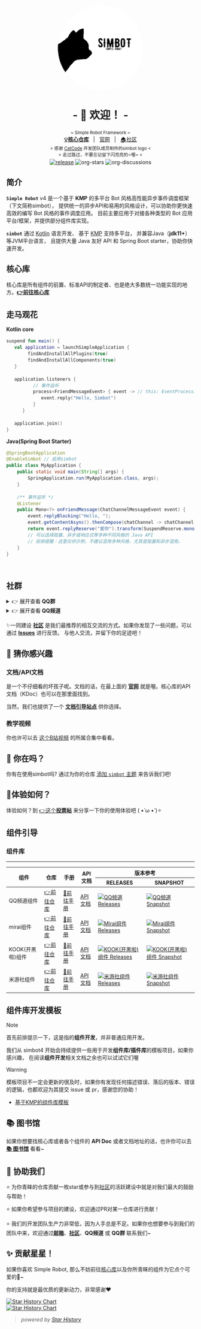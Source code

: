 <!--suppress HtmlDeprecatedAttribute -->
<div align="center">
    <a href="https://simbot.forte.love/"><img src="https://raw.githubusercontent.com/simple-robot/.github/main/logo.png" alt="logo" style="width:230px; height:230px; border-radius:50%; " /></a>
    <h1>
        - 🎉 欢迎！ -
    </h1>
    <small>
        ~ Simple Robot Framework ~      
</small>
<br>
    <span>
        <a href="https://github.com/simple-robot/simpler-robot" target="_blank"><b>💡核心仓库</b></a>
    </span> 
    &nbsp; | &nbsp;
    <span>
        <a href="https://simbot.forte.love/" target="_blank">官网</a>
    </span>
    &nbsp; | &nbsp;
    <span>
        <a href="https://github.com/orgs/simple-robot/discussions" target="_blank">🏠社区</a>
    </span> <br />
    <small> &gt; 感谢 <a href="https://github.com/ForteScarlet/CatCode" target="_blank">CatCode</a> 开发团队成员制作的simbot logo &lt; </small>
    <br>
    <small> &gt; 走过路过，不要忘记留下闪亮亮的⭐喔~ &lt; </small> 
    <br>
   <a href="https://github.com/ForteScarlet/simpler-robot/releases/latest"><img alt="release" src="https://img.shields.io/github/v/release/ForteScarlet/simpler-robot" /></a>

   <img alt="org-stars" src="https://img.shields.io/github/stars/simple-robot?label=org-stars" />
   <img alt="org-discussions" src="https://img.shields.io/github/discussions/simple-robot/Discussions" />
     

</div>


## 简介

**`Simple Robot`** v4 是一个基于 **KMP** 的多平台 Bot 风格高性能异步事件调度框架（下文简称simbot），
提供统一的异步API和易用的风格设计，可以协助你更快速高效的编写 Bot 风格的事件调度应用。
目前主要应用于对接各种类型的 Bot 应用平台/框架，并提供部分组件库实现。


**`simbot`** 通过 [Kotlin](https://kotlinlang.org/) 语言开发、
基于 [KMP](https://kotlinlang.org/docs/multiplatform.html) 支持多平台，
并兼容Java（**jdk11+**）等JVM平台语言，
且提供大量 Java 友好 API 和 Spring Boot starter，协助你快速开发。


## 核心库

核心库是所有组件的前置、标准API的制定者、也是绝大多数统一功能实现的地方。[**👉前往核心库**](https://github.com/simple-robot/simpler-robot)

## 走马观花

**Kotlin core**

```kotlin
suspend fun main() {
   val application = launchSimpleApplication {
        findAndInstallAllPlugins(true)
        findAndInstallAllComponents(true)
   }
   
   application.listeners {
          // 事件监听
          process<FriendMessageEvent> { event -> // this: EventProcessingContext
             event.reply("Hello, Simbot")
          }
      }
   
   application.join()
}
```

**Java(Spring Boot Starter)**

```java
@SpringBootApplication
@EnableSimbot // 启用simbot
public class MyApplication {
    public static void main(String[] args) {
        SpringApplication.run(MyApplication.class, args);
    }
    
    /** 事件监听 */
    @Listener
    public Mono<?> onFriendMessage(ChatChannelMessageEvent event) {
        event.replyBlocking("Hello, ");
        event.getContentAsync().thenCompose(chatChannel -> chatChannel.sendAsync("Simbot"));
        return event.replyReserve("爱你").transform(SuspendReserve.mono());
        // 可以选择阻塞、异步或响应式等多种不同风格的 Java API
        // 前排提醒：这里仅供示例，不建议混用多种风格，尤其是阻塞和异步混用。
    }
}
```


<br />

## 社群

<details><summary>👉 展开查看<b> QQ群</b></summary>

群号：[点击加入 185375305](http://qm.qq.com/cgi-bin/qm/qr?_wv=1027&k=qXs-qowPJFHVfTeAklMWrQXjmuIuCWRv&authKey=U0CnmHB5YTLkYNgkqEp22qYofX%2Fgo%2BzoYI5QM%2FlVdLWuJ5%2BU0ge0KviRdZ%2FQuwEz&noverify=0&group_code=185375305)

![S9YOY3DF{5CGIZIKNVIM~70_tmb](https://github.com/simple-robot/.github/assets/40045247/8b463829-515b-4498-babc-ce226e2c567a)

</details>

<details><summary>👉 展开查看<b> QQ频道</b></summary>

QQ频道：[点击加入QQ频道](https://pd.qq.com/s/ge096m1xq)

![DEK66C_%WLD__C0KJR180%4](https://github.com/simple-robot/.github/assets/40045247/c69eb850-c754-4a14-92bf-6de1fbee8a86)

</details>


✨一同建设 [**社区**](https://github.com/orgs/simple-robot/discussions) 是我们最推荐的相互交流的方式。如果你发现了一些问题，可以通过 [**Issues**](https://github.com/simple-robot/simpler-robot/issues) 进行反馈。
与他人交流，并留下你的足迹吧！



## 🤔 猜你感兴趣

### 文档/API文档

是一个不仔细看的坏孩子呢。文档的话，在最上面的 [**官网**](https://simbot.forte.love/) 就是喔。核心库的API文档（KDoc）也可以在那里面找到。

当然，我们也提供了一个 [**文档引导站点**](https://docs.simbot.forte.love) 供你选择。

### 教学视频

你也许可以去 [这个B站视频](https://www.bilibili.com/video/BV1vA411o7A3/) 的所属合集中看看。

## 🙋 你在吗？

你有在使用simbot吗? 通过为你的仓库 [添加 `simbot` 主题](https://docs.github.com/zh/repositories/managing-your-repositorys-settings-and-features/customizing-your-repository/classifying-your-repository-with-topics) 来告诉我们吧!

## 🐾体验如何？

体验如何？到 [👉这个**投票帖**](https://github.com/orgs/simple-robot/discussions/2) 来分享一下你的使用体验吧 ( •̀ ω •́ )✧


## 组件引导

### 组件库

<hr />

<table>
<thead>
  <tr>
    <th rowspan="2">组件</th>
    <th rowspan="2">仓库</th>
    <th rowspan="2">手册</th>
    <th rowspan="2">API文档</th>
    <th colspan="2">
版本参考

</th>
  </tr>
  <tr>
    <th>RELEASES</th>
    <th>SNAPSHOT</th>
  </tr>
</thead>
<tbody>
<tr>
<td>QQ频道组件</td>
<td><a href="https://github.com/simple-robot/simbot-component-qq-guild/" target="_blank">👉前往仓库</a></td>
<td><a href="https://simple-robot.github.io/simbot-component-qq-guild/" target="_blank">📕前往手册</a></td>
<td>
<a href="https://docs.simbot.forte.love/components/qq-guild">API文档</a>
</td>
<td>
<a href="https://repo1.maven.org/maven2/love/forte/simbot/component/simbot-component-qq-guild-core/">
<img alt="QQ频道 Releases" src="https://img.shields.io/maven-central/v/love.forte.simbot.component/simbot-component-qq-guild-core?label=releases">
</a>
</td>
<td>
<a href="https://oss.sonatype.org/content/repositories/snapshots/love/forte/simbot/component/simbot-component-qq-guild-core/">
<img alt="QQ频道 Snapshot" src="https://img.shields.io/maven-metadata/v?metadataUrl=https%3A%2F%2Foss.sonatype.org%2Fcontent%2Frepositories%2Fsnapshots%2Flove%2Fforte%2Fsimbot%2Fcomponent%2Fsimbot-component-qq-guild-core%2Fmaven-metadata.xml&label=snapshot">
</a>
</td>
</tr>

<tr>
<td>mirai组件</td>
<td><a href="https://github.com/simple-robot/simbot-component-mirai" target="_blank">👉前往仓库</a></td>
<td><a href="https://component-mirai.simbot.forte.love/" target="_blank">📕前往手册</a></td>
<td>
<a href=https://docs.simbot.forte.love/components/mirai">API文档</a>
</td>
<td>
<a href="https://repo1.maven.org/maven2/love/forte/simbot/component/simbot-component-mirai-core/">
<img alt="Mirai组件 Releases" src="https://img.shields.io/maven-central/v/love.forte.simbot.component/simbot-component-mirai-core?label=releases">
</a>
</td>
<td>
<a href="https://oss.sonatype.org/content/repositories/snapshots/love/forte/simbot/component/simbot-component-mirai-core/">
<img alt="Mirai组件 Snapshot" src="https://img.shields.io/maven-metadata/v?metadataUrl=https%3A%2F%2Foss.sonatype.org%2Fcontent%2Frepositories%2Fsnapshots%2Flove%2Fforte%2Fsimbot%2Fcomponent%2Fsimbot-component-mirai-core%2Fmaven-metadata.xml&label=snapshot">
</a>
</td>
</tr>

<tr>
<td>KOOK(开黑啦)组件</td>
<td><a href="https://github.com/simple-robot/simbot-component-kook" target="_blank">👉前往仓库</a></td>
<td><a href="https://component-kook.simbot.forte.love/" target="_blank">📕前往手册</a></td>
<td>
<a href="https://docs.simbot.forte.love/components/kook">API文档</a>
</td>
<td>
<a href="https://repo1.maven.org/maven2/love/forte/simbot/component/simbot-component-kook-core/">
<img alt="KOOK(开黑啦)组件 Releases" src="https://img.shields.io/maven-central/v/love.forte.simbot.component/simbot-component-kook-core?label=releases">
</a>
</td>
<td>
<a href="https://oss.sonatype.org/content/repositories/snapshots/love/forte/simbot/component/simbot-component-kook-core/">
<img alt="KOOK(开黑啦)组件 Snapshot" src="https://img.shields.io/maven-metadata/v?metadataUrl=https%3A%2F%2Foss.sonatype.org%2Fcontent%2Frepositories%2Fsnapshots%2Flove%2Fforte%2Fsimbot%2Fcomponent%2Fsimbot-component-kook-core%2Fmaven-metadata.xml&label=snapshot">
</a>
</td>
</tr>

<tr>
<td>米游社组件</td>
<td><a href="https://github.com/simple-robot/simbot-component-miyoushe-villa" target="_blank">👉前往仓库</a></td>
<td><a href="https://simple-robot.github.io/simbot-component-miyoushe-villa">📕前往手册</a></td>
<td><a href="https://docs.simbot.forte.love/components/miyoushe-villa">API文档</a>
</td>
<td>
<a href="https://repo1.maven.org/maven2/love/forte/simbot/component/simbot-component-miyoushe-villa-core/">
<img alt="米游社组件 Releases" src="https://img.shields.io/maven-central/v/love.forte.simbot.component/simbot-component-miyoushe-villa-core?label=releases">
</a>
</td>
<td>
<a href="https://oss.sonatype.org/content/repositories/snapshots/love/forte/simbot/component/simbot-component-miyoushe-villa-core/">
<img alt="米游社组件 Snapshot" src="https://img.shields.io/maven-metadata/v?metadataUrl=https%3A%2F%2Foss.sonatype.org%2Fcontent%2Frepositories%2Fsnapshots%2Flove%2Fforte%2Fsimbot%2Fcomponent%2Fsimbot-component-miyoushe-villa-core%2Fmaven-metadata.xml&label=snapshot">
</a>
</td>
</tr>


</tbody>

</table>

## 组件库开发模板

> [!note]
> 首先前排提示一下，这是指的**组件开发**，并非普通应用开发。

我们从 simbot4 开始会持续提供一些用于开发**组件库/插件库**的模板项目，如果你感兴趣，
在阅读**组件开发**相关文档之余也可以试试它们喔

> [!warning]
> 模板项目不一定会更新的很及时，如果你有发现任何描述错误、落后的版本、错误的逻辑，也都欢迎为其提交 issue 或 pr，感谢您的协助！

- [基于KMP的组件库模板](https://github.com/simple-robot/simbot4-multiplatform-component-template)

## 📚 图书馆

如果你想要找核心库或者各个组件的 **API Doc** 或者文档地址的话，也许你可以去 [**📚 图书馆**](https://github.com/simple-robot-library) 看看~

## 🤝 协助我们

⭐ 为你青睐的仓库贡献一枚star或参与到[社区](https://github.com/orgs/simple-robot/discussions)的活跃建设中就是对我们最大的鼓励与帮助！

⭐ 如果你希望参与项目的建设，欢迎通过PR对某一仓库进行贡献！

⭐ 我们的开发团队生产力非常低，因为人手总是不足。如果你也想要参与到我们的团队中来，欢迎通过[**邮箱**](mailto:ForteScarlet@163.com)、[**社区**](https://github.com/orgs/simple-robot/discussions)、**QQ频道** 或 **QQ群** 联系我们~

## ✨ 贡献星星！

如果你喜欢 Simple Robot, 那么不妨前往[核心库][simbot-core-home]以及你所青睐的组件为它点个可爱的🌟~

你的支持就是最优质的更新动力，非常感谢❤️

<!-- Star History -->

<a href="https://star-history.com/#simple-robot/simpler-robot&Date">
  <picture>
    <source media="(prefers-color-scheme: dark)" srcset="https://api.star-history.com/svg?repos=simple-robot/simpler-robot&type=Date&theme=dark" />
    <source media="(prefers-color-scheme: light)" srcset="https://api.star-history.com/svg?repos=simple-robot/simpler-robot&type=Date" />
    <img alt="Star History Chart" src="https://api.star-history.com/svg?repos=simple-robot/simpler-robot&type=Date" />
  </picture>
</a>

<br />

<a href="https://star-history.com/#simple-robot/simbot-component-miyoushe-villa&simple-robot/simbot-component-kook&simple-robot/simbot-component-qq-guild&simple-robot/simbot-component-mirai&Date">
  <picture>
    <source media="(prefers-color-scheme: dark)" srcset="https://api.star-history.com/svg?repos=simple-robot/simbot-component-miyoushe-villa%2Csimple-robot/simbot-component-kook%2Csimple-robot/simbot-component-qq-guild%2Csimple-robot/simbot-component-mirai&type=Date&theme=dark" />
    <source media="(prefers-color-scheme: light)" srcset="https://api.star-history.com/svg?repos=simple-robot/simbot-component-miyoushe-villa%2Csimple-robot/simbot-component-kook%2Csimple-robot/simbot-component-qq-guild%2Csimple-robot/simbot-component-mirai&type=Date" />
    <img alt="Star History Chart" src="https://api.star-history.com/svg?repos=simple-robot/simbot-component-miyoushe-villa%2Csimple-robot/simbot-component-kook%2Csimple-robot/simbot-component-qq-guild%2Csimple-robot/simbot-component-mirai&type=Date" />
  </picture>
</a>


> _powered by [Star History](https://star-history.com/)_

[simbot-core-home]: https://github.com/simple-robot/simpler-robot

